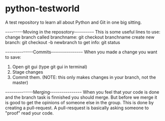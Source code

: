 # python-testworld
A test repository to learn all about Python and Git in one big sitting. 

---------Moving in the reposotory----------
This is some useful lines to use:
change branch called branchname: git checkout branchname
create new branch: git checkout -b newbranch
to get info: git status

--------------Commits----------------
When you made a change you want to save:
1. Open git gui (type git gui in terminal)
2. Stage changes
3. Commit them.
(NOTE: this only makes changes in your branch, not the master)

--------------Merging----------------
When you feel that your code is done and the branch task is finnished
you should merge. But before we merge it is good to get the opinions of 
someone else in the group. This is done by creating a pull-request.
A pull-resquest is basically asking someone to "proof" read your code.



